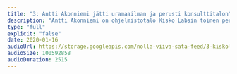 ```yaml
---
title: "3: Antti Akonniemi jätti uramaailman ja perusti konsulttitalon"
description: "Antti Akonniemi on ohjelmistotalo Kisko Labsin toinen perustajista. Tässä jaksossa käydään läpi Akonniemen henkilökohtaista tarinaa, mutta keskustellaan myös siitäkin, mikä rooli meetup-skenellä on ollut Kisko Labsin kasvussa sekä mitkä ovat Akonniemen vinkit yrittäjiksi aikoville. <br/><br/>PS. Antti Akonniemi ei ole enää Kisko Labsin toimitusjohtaja. Lue lisää: https://blog.kiskolabs.com/antti-salosesta-kisko-labsin-toimitusjohtaja"
type: "full"
explicit: "false"
date: 2020-01-16
audioUrl: https://storage.googleapis.com/nolla-viiva-sata-feed/3-kiskolabs.mp3
audioSize: 100592858
audioDuration: 2515
---
```

